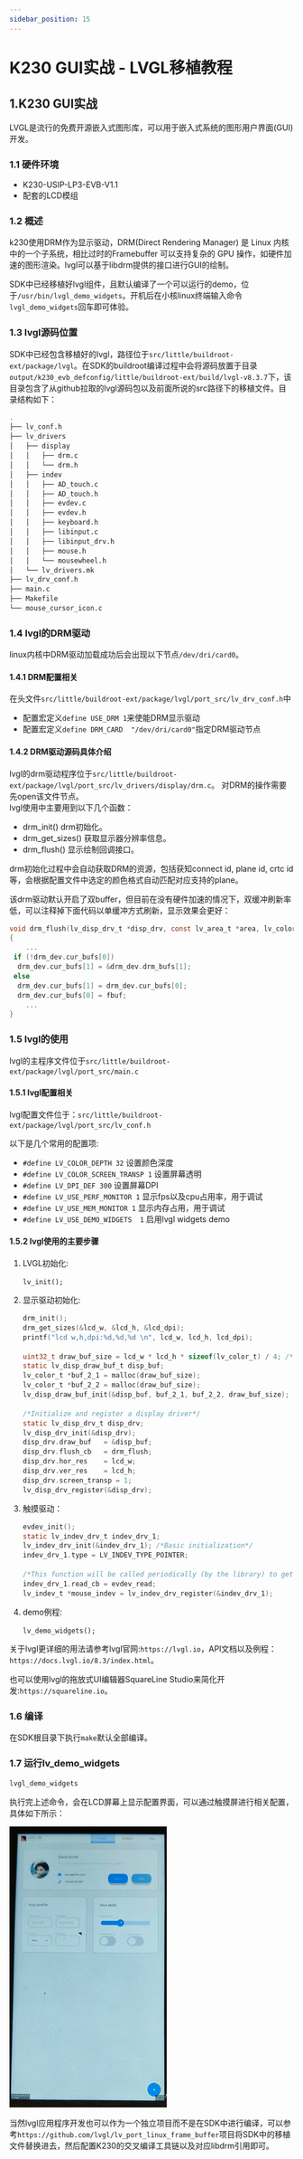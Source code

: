 ```yaml
---
sidebar_position: 15
---
```


# K230 GUI实战 - LVGL移植教程

## 1.K230 GUI实战

LVGL是流行的免费开源嵌入式图形库，可以用于嵌入式系统的图形用户界面(GUI)开发。

### 1.1 硬件环境

- K230-USIP-LP3-EVB-V1.1
- 配套的LCD模组

### 1.2 概述

k230使用DRM作为显示驱动，DRM(Direct Rendering Manager) 是 Linux 内核中的一个子系统，相比过时的Framebuffer 可以支持复杂的 GPU 操作，如硬件加速的图形渲染。lvgl可以基于libdrm提供的接口进行GUI的绘制。

SDK中已经移植好lvgl组件，且默认编译了一个可以运行的demo，位于`/usr/bin/lvgl_demo_widgets`。开机后在小核linux终端输入命令`lvgl_demo_widgets`回车即可体验。

### 1.3 lvgl源码位置

SDK中已经包含移植好的lvgl，路径位于`src/little/buildroot-ext/package/lvgl`。在SDK的buildroot编译过程中会将源码放置于目录`output/k230_evb_defconfig/little/buildroot-ext/build/lvgl-v8.3.7`下，该目录包含了从github拉取的lvgl源码包以及前面所说的src路径下的移植文件。目录结构如下：

```sh
.
├── lv_conf.h
├── lv_drivers
│   ├── display
│   │   ├── drm.c
│   │   └── drm.h
│   ├── indev
│   │   ├── AD_touch.c
│   │   ├── AD_touch.h
│   │   ├── evdev.c
│   │   ├── evdev.h
│   │   ├── keyboard.h
│   │   ├── libinput.c
│   │   ├── libinput_drv.h
│   │   ├── mouse.h
│   │   └── mousewheel.h
│   └── lv_drivers.mk
├── lv_drv_conf.h
├── main.c
├── Makefile
└── mouse_cursor_icon.c
```

### 1.4 lvgl的DRM驱动

linux内核中DRM驱动加载成功后会出现以下节点`/dev/dri/card0`。

#### 1.4.1 DRM配置相关

在头文件`src/little/buildroot-ext/package/lvgl/port_src/lv_drv_conf.h`中

- 配置宏定义`define USE_DRM 1`来使能DRM显示驱动  
- 配置宏定义`define DRM_CARD  "/dev/dri/card0"`指定DRM驱动节点

#### 1.4.2 DRM驱动源码具体介绍

lvgl的drm驱动程序位于`src/little/buildroot-ext/package/lvgl/port_src/lv_drivers/display/drm.c`。
对DRM的操作需要先open该文件节点。  
lvgl使用中主要用到以下几个函数：

- drm_init()        drm初始化。
- drm_get_sizes()   获取显示器分辨率信息。
- drm_flush()       显示绘制回调接口。

drm初始化过程中会自动获取DRM的资源，包括获知connect id, plane id, crtc id等，会根据配置文件中选定的颜色格式自动匹配对应支持的plane。

该drm驱动默认开启了双buffer，但目前在没有硬件加速的情况下，双缓冲刷新率低，可以注释掉下面代码以单缓冲方式刷新，显示效果会更好：

``` c
void drm_flush(lv_disp_drv_t *disp_drv, const lv_area_t *area, lv_color_t *color_p)
{
    ...
 if (!drm_dev.cur_bufs[0])
  drm_dev.cur_bufs[1] = &drm_dev.drm_bufs[1];
 else
  drm_dev.cur_bufs[1] = drm_dev.cur_bufs[0];
  drm_dev.cur_bufs[0] = fbuf;
    ...
}
```

### 1.5 lvgl的使用

lvgl的主程序文件位于`src/little/buildroot-ext/package/lvgl/port_src/main.c`

#### 1.5.1 lvgl配置相关

lvgl配置文件位于：`src/little/buildroot-ext/package/lvgl/port_src/lv_conf.h`

以下是几个常用的配置项:

- `#define LV_COLOR_DEPTH 32`           设置颜色深度
- `#define LV_COLOR_SCREEN_TRANSP 1`    设置屏幕透明
- `#define LV_DPI_DEF 300`              设置屏幕DPI
- `#define LV_USE_PERF_MONITOR 1`       显示fps以及cpu占用率，用于调试
- `#define LV_USE_MEM_MONITOR 1`        显示内存占用，用于调试
- `#define LV_USE_DEMO_WIDGETS  1`      启用lvgl widgets demo

#### 1.5.2 lvgl使用的主要步骤

1. LVGL初始化:

    `lv_init();`

1. 显示驱动初始化:

    ``` c
    drm_init();
    drm_get_sizes(&lcd_w, &lcd_h, &lcd_dpi);
    printf("lcd w,h,dpi:%d,%d,%d \n", lcd_w, lcd_h, lcd_dpi);

    uint32_t draw_buf_size = lcd_w * lcd_h * sizeof(lv_color_t) / 4; /*1/4 screen sized buffer has the same performance */
    static lv_disp_draw_buf_t disp_buf;
    lv_color_t *buf_2_1 = malloc(draw_buf_size);
    lv_color_t *buf_2_2 = malloc(draw_buf_size);
    lv_disp_draw_buf_init(&disp_buf, buf_2_1, buf_2_2, draw_buf_size);

    /*Initialize and register a display driver*/
    static lv_disp_drv_t disp_drv;
    lv_disp_drv_init(&disp_drv);
    disp_drv.draw_buf   = &disp_buf;
    disp_drv.flush_cb   = drm_flush;
    disp_drv.hor_res    = lcd_w;
    disp_drv.ver_res    = lcd_h;
    disp_drv.screen_transp = 1;
    lv_disp_drv_register(&disp_drv);
    ```

1. 触摸驱动：

    ``` c
    evdev_init();
    static lv_indev_drv_t indev_drv_1;
    lv_indev_drv_init(&indev_drv_1); /*Basic initialization*/
    indev_drv_1.type = LV_INDEV_TYPE_POINTER;

    /*This function will be called periodically (by the library) to get the mouse position and state*/
    indev_drv_1.read_cb = evdev_read;
    lv_indev_t *mouse_indev = lv_indev_drv_register(&indev_drv_1);
    ```

1. demo例程:

    `lv_demo_widgets();`

关于lvgl更详细的用法请参考lvgl官网:`https://lvgl.io`，API文档以及例程：`https://docs.lvgl.io/8.3/index.html`。

也可以使用lvgl的拖放式UI编辑器SquareLine Studio来简化开发:`https://squareline.io`。

### 1.6 编译

在SDK根目录下执行`make`默认全部编译。

### 1.7 运行lv_demo_widgets

 ```sh
lvgl_demo_widgets
 ```

执行完上述命令，会在LCD屏幕上显示配置界面，可以通过触摸屏进行相关配置，具体如下所示：

![显示内容](${images}/lvgl_demo_widgets.png)

当然lvgl应用程序开发也可以作为一个独立项目而不是在SDK中进行编译，可以参考`https://github.com/lvgl/lv_port_linux_frame_buffer`项目将SDK中的移植文件替换进去，然后配置K230的交叉编译工具链以及对应libdrm引用即可。

